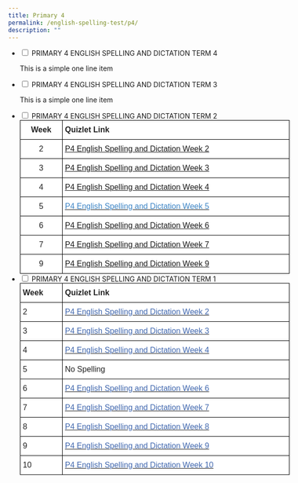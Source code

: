 ```yaml
---
title: Primary 4
permalink: /english-spelling-test/p4/
description: ""
---
```

<ul class="jekyllcodex_accordion">
  <li>
    <input type="checkbox" id="accordion1">
    <label for="accordion1">PRIMARY 4  ENGLISH SPELLING AND DICTATION TERM 4</label>
    <div>
      <p>This is a simple one line item</p>
    </div>
	</li>
	<li>
    <input type="checkbox" id="accordion2">
    <label for="accordion2">PRIMARY 4  ENGLISH SPELLING AND DICTATION TERM 3</label>
    <div>
      <p>This is a simple one line item</p>
    </div>
	</li>
	<li>
    <input type="checkbox" id="accordion3">
    <label for="accordion3">PRIMARY 4  ENGLISH SPELLING AND DICTATION TERM 2</label>
    <div>
      <style type="text/css">
.tg  {border-collapse:collapse;border-spacing:0;margin:0px auto;}
.tg td{border-color:black;border-style:solid;border-width:1px;font-family:Arial, sans-serif;font-size:14px;
  overflow:hidden;padding:10px 5px;word-break:normal;}
.tg th{border-color:black;border-style:solid;border-width:1px;font-family:Arial, sans-serif;font-size:14px;
  font-weight:normal;overflow:hidden;padding:10px 5px;word-break:normal;}
.tg .tg-rntz{background-color:#ffffff;color:#00E;font-size:16px;text-align:left;text-decoration:underline;vertical-align:top}
.tg .tg-kztb{background-color:#ffffff;color:#222;font-size:16px;font-weight:bold;text-align:left;vertical-align:top}
.tg .tg-3cbn{background-color:#FFF;color:#222;font-size:16px;font-weight:bold;text-align:center;vertical-align:top}
.tg .tg-qec4{background-color:#FFF;color:#222;font-size:16px;text-align:center;vertical-align:top}
.tg .tg-nnh9{background-color:#ffffff;color:#4067AE;font-size:16px;text-align:left;text-decoration:underline;vertical-align:top}
.tg .tg-g6yu{background-color:#FFF;color:#222;font-size:16px;text-align:left;vertical-align:top}
</style>
<table class="tg" style="undefined;table-layout: fixed; width: 550px">
<colgroup>
<col style="width: 86px">
<col style="width: 464px">
</colgroup>
<tbody>
  <tr>
    <td class="tg-3cbn">Week</td>
    <td class="tg-kztb">Quizlet Link</td>
  </tr>
  <tr>
    <td class="tg-qec4">2</td>
    <td class="tg-rntz"><a href="https://quizlet.com/_9j2mll?x=1jqt&i=1c2gxb" target="_blank" rel="noopener noreferrer">P4 English Spelling and Dictation Week 2</a></td>
  </tr>
  <tr>
    <td class="tg-qec4">3</td>
    <td class="tg-rntz"><a href="https://quizlet.com/_9j2nf5?x=1jqt&i=1c2gxb" target="_blank" rel="noopener noreferrer">P4 English Spelling and Dictation Week 3</a></td>
  </tr>
  <tr>
    <td class="tg-qec4">4</td>
    <td class="tg-rntz"><a href="https://quizlet.com/_9j2o77?x=1jqt&i=1c2gxb" target="_blank" rel="noopener noreferrer">P4 English Spelling and Dictation Week 4</a></td>
  </tr>
  <tr>
    <td class="tg-qec4">5</td>
    <td class="tg-nnh9"><a href="https://quizlet.com/_9j2p7a?x=1jqt&i=1c2gxb" target="_blank" rel="noopener noreferrer"><span style="text-decoration:none;color:#3D85C6">P4 English Spelling and Dictation Week 5</span></a></td>
  </tr>
  <tr>
    <td class="tg-qec4">6</td>
    <td class="tg-rntz"><a href="https://quizlet.com/_9j2q0l?x=1jqt&i=1c2gxb" target="_blank" rel="noopener noreferrer">P4 English Spelling and Dictation Week 6</a></td>
  </tr>
  <tr>
    <td class="tg-qec4">7</td>
    <td class="tg-rntz"><a href="https://quizlet.com/_9j2qfj?x=1jqt&i=1c2gxb" target="_blank" rel="noopener noreferrer">P4 English Spelling and Dictation Week 7</a></td>
  </tr>
  <tr>
    <td class="tg-qec4">9</td>
    <td class="tg-rntz"><a href="https://quizlet.com/_9j2qzr?x=1jqt&i=1c2gxb" target="_blank" rel="noopener noreferrer">P4 English Spelling and Dictation Week 9</a></td>
  </tr>
</tbody>
</table>
    </div>
	</li>
	<li>
    <input type="checkbox" id="accordion4">
    <label for="accordion4">PRIMARY 4  ENGLISH SPELLING AND DICTATION TERM 1</label>
    <div>
      <style type="text/css">
.tg  {border-collapse:collapse;border-spacing:0;margin:0px auto;}
.tg td{border-color:black;border-style:solid;border-width:1px;font-family:Arial, sans-serif;font-size:14px;
  overflow:hidden;padding:10px 5px;word-break:normal;}
.tg th{border-color:black;border-style:solid;border-width:1px;font-family:Arial, sans-serif;font-size:14px;
  font-weight:normal;overflow:hidden;padding:10px 5px;word-break:normal;}
.tg .tg-sf6z{background-color:#FFF;color:#222;font-size:16px;font-weight:bold;text-align:left;vertical-align:top}
.tg .tg-g6yu{background-color:#FFF;color:#222;font-size:16px;text-align:left;vertical-align:top}
.tg .tg-zurh{background-color:#FFF;color:#4067AE;font-size:16px;text-align:left;vertical-align:top}
</style>
<table class="tg" style="undefined;table-layout: fixed; width: 550px">
<colgroup>
<col style="width: 86px">
<col style="width: 464px">
</colgroup>
<tbody>
  <tr>
    <td class="tg-sf6z">Week</td>
    <td class="tg-sf6z">Quizlet Link</td>
  </tr>
  <tr>
    <td class="tg-g6yu">2</td>
    <td class="tg-zurh"><a href="https://quizlet.com/_5njn16?x=1jqt&i=1c2gxb"><span style="text-decoration:none;color:#4067AE">P4 English Spelling and Dictation Week 2</span></a></td>
  </tr>
  <tr>
    <td class="tg-g6yu">3</td>
    <td class="tg-zurh"><a href="https://quizlet.com/_5o5gn5?x=1jqt&i=1c2gxb"><span style="text-decoration:none;color:#4067AE">P4 English Spelling and Dictation Week 3</span></a></td>
  </tr>
  <tr>
    <td class="tg-g6yu">4</td>
    <td class="tg-zurh"><a href="https://quizlet.com/_5njp80?x=1jqt&i=1c2gxb"><span style="text-decoration:none;color:#4067AE">P4 English Spelling and Dictation Week 4</span></a></td>
  </tr>
  <tr>
    <td class="tg-g6yu">5</td>
    <td class="tg-g6yu">No Spelling</td>
  </tr>
  <tr>
    <td class="tg-g6yu">6</td>
    <td class="tg-zurh"><a href="https://quizlet.com/_5nrra3?x=1jqt&i=1c2gxb" target="_blank" rel="noopener noreferrer"><span style="color:#4067AE">P4 English Spelling and Dictation Week 6</span></a></td>
  </tr>
  <tr>
    <td class="tg-g6yu">7</td>
    <td class="tg-zurh"><a href="https://quizlet.com/_5o5g5e?x=1jqt&i=1c2gxb"><span style="text-decoration:none;color:#4067AE">P4 English Spelling and Dictation Week 7</span></a></td>
  </tr>
  <tr>
    <td class="tg-g6yu">8</td>
    <td class="tg-zurh"><a href="https://quizlet.com/_5njw16?x=1jqt&i=1c2gxb"><span style="text-decoration:none;color:#4067AE">P4 English Spelling and Dictation Week 8 </span></a></td>
  </tr>
  <tr>
    <td class="tg-g6yu">9</td>
    <td class="tg-zurh"><a href="https://quizlet.com/_5njssn?x=1jqt&i=1c2gxb" target="_blank" rel="noopener noreferrer"><span style="color:#4067AE">P4 English Spelling and Dictation Week 9 </span></a></td>
  </tr>
  <tr>
    <td class="tg-g6yu">10</td>
    <td class="tg-zurh"><a href="https://quizlet.com/_axz1ue?x=1jqt&i=1c2gxb" target="_blank" rel="noopener noreferrer"><span style="color:#4067AE">P4 English Spelling and Dictation Week 10 </span></a></td>
  </tr>
</tbody>
</table>
    </div>
	</li>
</ul>
